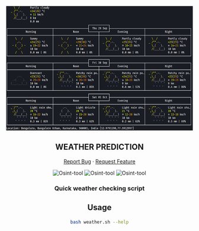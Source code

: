 <div align="center">
 <a href="#">
    <img src="tele.png" alt="Logo" height="335px">
</a>
  
<h2 align="center">WEATHER PREDICTION</h2>
  
<p align="center">
    <a
      href="https://github.com/Shirshakhtml/weather-predictor/issues/new?assignees=&labels=bug">Report
      Bug</a>
    ·
    <a href="https://github.com/Shirshakhtml/weather-predictor/issues">Request Feature</a>
  </p>

<img alt="Osint-tool" src="https://img.shields.io/github/stars/Shirshakhtml/weather-predictor">
<img alt="Osint-tool" src="https://img.shields.io/github/issues/Shirshakhtml/weather-predictor">
<img alt="Osint-tool" src="https://img.shields.io/github/languages/code-size/Shirshakhtml/weather-predictor">
  
<h3 align="center">Quick weather checking script</h3>

  ## Usage 
```bash
bash weather.sh --help
``` 
